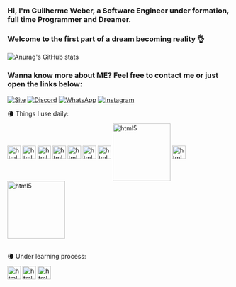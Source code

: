 ### Hi, I'm Guilherme Weber, a Software Engineer under formation, full time Programmer and Dreamer.
### Welcome to the first part of a dream becoming reality 👌

![Anurag's GitHub stats](https://github-readme-stats.vercel.app/api?username=GuilhermeW3ber&show_icons=true&theme=radical)

### Wanna know more about ME? Feel free to contact me or just open the links below:
[![Site](https://img.shields.io/badge/website-000000?style=for-the-badge&logo=About.me&logoColor=white)](https://guilhermew3ber.github.io/Main/)
[![Discord](https://img.shields.io/badge/LinkedIn-0077B5?style=for-the-badge&logo=linkedin&logoColor=white)](https://www.linkedin.com/in/guilherme-weber-519535241/)
[![WhatsApp](https://img.shields.io/badge/WhatsApp-25D366?style=for-the-badge&logo=whatsapp&logoColor=white)](https://wa.me/5541992420603)
[![Instagram](https://img.shields.io/badge/Instagram-E4405F?style=for-the-badge&logo=instagram&logoColor=white)](https://www.instagram.com/_guilhermeweber_/)

 🌘 Things I use daily:
<div style="display: incline_block">
    <img align="center" alt="html5" height="30" width="30" src="https://cdn.jsdelivr.net/gh/devicons/devicon/icons/java/java-original.svg"/>
    <img align="center" alt="html5" height="30" width="30" src="https://cdn.jsdelivr.net/gh/devicons/devicon/icons/react/react-original-wordmark.svg"/>
    <img align="center" alt="html5" height="30" width="30" height="30" width="30" src="https://cdn.jsdelivr.net/gh/devicons/devicon/icons/html5/html5-original.svg"/>
    <img align="center" alt="html5" height="30" width="30" src="https://cdn.jsdelivr.net/gh/devicons/devicon/icons/css3/css3-plain.svg"/>
    <img align="center" alt="html5" height="30" width="30" src="https://cdn.jsdelivr.net/gh/devicons/devicon/icons/javascript/javascript-original.svg"/>
    <img align="center" alt="html5" height="30" width="30" src="https://cdn.jsdelivr.net/gh/devicons/devicon/icons/git/git-original.svg"/>
    <img align="center" alt="html5" height="30" width="30" src="https://cdn.jsdelivr.net/gh/devicons/devicon/icons/firebase/firebase-plain.svg"/>
    <img align="center" alt="html5" height="130" width="130" src="https://cdn.jsdelivr.net/gh/devicons/devicon/icons/cucumber/cucumber-plain-wordmark.svg"/>
    <img align="center" alt="html5" height="30" width="30" src="https://cdn.jsdelivr.net/gh/devicons/devicon/icons/selenium/selenium-original.svg"/>
    <img align="center" alt="html5" height="130" width="130" src="https://cdn.jsdelivr.net/gh/devicons/devicon/icons/mysql/mysql-original-wordmark.svg"/>

</div><br/>

🌘 Under learning process:
<div style="display: incline_block">
    <img align="center" alt="html5" height="30" width="30" src="https://cdn.jsdelivr.net/gh/devicons/devicon/icons/python/python-original.svg"/>
    <img align="center" alt="html5" height="30" width="30" src="https://cdn.jsdelivr.net/gh/devicons/devicon/icons/flutter/flutter-plain.svg"/>
    <img align="center" alt="html5" height="30" width="30" src="https://cdn.jsdelivr.net/gh/devicons/devicon/icons/php/php-plain.svg"/>
</div>
